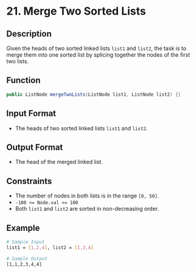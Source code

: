# 21. Merge Two Sorted Lists

## Description

Given the heads of two sorted linked lists `list1` and `list2`, the task is to merge them into one sorted list by splicing together the nodes of the first two lists.

## Function

```java
public ListNode mergeTwoLists(ListNode list1, ListNode list2) {}
```

## Input Format

- The heads of two sorted linked lists `list1` and `list2`.

## Output Format

- The head of the merged linked list.

## Constraints

- The number of nodes in both lists is in the range `[0, 50]`.
- `-100 <= Node.val <= 100`
- Both `list1` and `list2` are sorted in non-decreasing order.

## Example

```bash
# Sample Input
list1 = [1,2,4], list2 = [1,3,4]

# Sample Output
[1,1,2,3,4,4]
```
